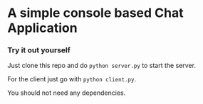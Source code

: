 # A simple console based Chat Application 

### Try it out yourself
Just clone this repo and do
`python server.py` to start the server.

For the client just go with `python client.py`.

You should not need any dependencies.